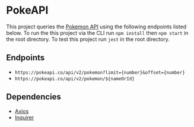 # PokeAPI

This project queries the [Pokemon API](https://pokeapi.co/) using the following endpoints listed below. To run the this project via the CLI run `npm install` then `npm start` in the root directory. To test this project run `jest` in the root directory. 

## Endpoints
* `https://pokeapi.co/api/v2/pokemon?limit={number}&offset={number}`
* `https://pokeapi.co/api/v2/pokemon/${nameOrId}`

## Dependencies
* [Axios](https://www.npmjs.com/package/axios)
* [Inquirer](https://www.npmjs.com/package/inquirer)
